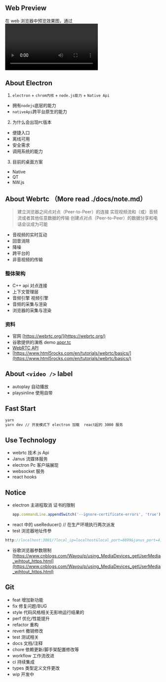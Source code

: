 ## Web Preview

在 web 浏览器中预览效果图，通过<video /> 读取数据流
![](https://p1-juejin.byteimg.com/tos-cn-i-k3u1fbpfcp/9a4dd8dd3baf41ffb688592899202627~tplv-k3u1fbpfcp-watermark.image)

## About Electron

1. `electron` + `chrom内核` + `node.js能力` + `Native Api`

- 拥有`nodejs`底层的能力
- `nativeApi`跨平台原生的能力

2. 为什么会出现`PC`版本

- 便捷入口
- 离线可用
- 安全需求
- 调用系统的能力

3. 目前的桌面方案

- Native
- QT
- NW.js

## About Webrtc （More read ./docs/note.md）

> 建立浏览器之间点对点（Peer-to-Peer）的连接
> 实现视频流和（或）音频流或者其他任意数据的传输
> 创建点对点（Peer-to-Peer）的数据分享和电话会议成为可能

- 音视频的实时互动
- 回音消除
- 降噪
- 跨平台的
- 非音视频的传输

### 整体架构

- C++ api 对点连接
- 上下文管理层
- 音频引擎 视频引擎
- 音频的采集与渲染
- 浏览器的采集与渲染

### 资料

- 官网 [https://webrtc.org/](https://webrtc.org/)
- 谷歌提供的演练 demo [appr.tc](https://appr.tc/r/112233445566)
- [WebRTC API](https://developer.mozilla.org/zh-CN/docs/Web/API/WebRTC_API)
- [https://www.html5rocks.com/en/tutorials/webrtc/basics/](https://www.html5rocks.com/en/tutorials/webrtc/basics/)

## About `<video />` label

- autoplay 自动播放
- playsinline 使用自带

## Fast Start

```sh
yarn
yarn dev // 开发模式下 electron 加载  react起的 3000 服务
```

## Use Technology

- webrtc 技术 js Api
- Janus 流媒体服务
- electron Pc 客户端展现
- websocket 服务
- react hooks

## Notice

- electron 主进程取消 证书的限制
  ```js
  app.commandLine.appendSwitch('--ignore-certificate-errors', 'true') // 取消 限制
  ```
- react 中的 useReducer() // 在生产环境执行两次派发
- test 浏览器地址传参

```js
http://localhost:3001/?local_ip=localhost&local_port=8899&janus_port=4145&janus_id=684896245067020&room=7890&type=local&role=0&display=%E4%B8%BB%E8%AE%B2%E6%95%99%E5%AE%A4&screen=false&ice_servers=[{%22urls%22:%22turn:120.26.89.217:3478%22,%22username%22:%22inter_user%22,%22credential%22:%22power_turn%22}]#/
```

- 谷歌浏览器参数限制
  [https://www.cnblogs.com/Wayou/p/using_MediaDevices_getUserMedia_wihtout_https.html](https://www.cnblogs.com/Wayou/p/using_MediaDevices_getUserMedia_wihtout_https.html)

## Git

- feat 增加新功能
- fix 修复问题/BUG
- style 代码风格相关无影响运行结果的
- perf 优化/性能提升
- refactor 重构
- revert 撤销修改
- test 测试相关
- docs 文档/注释
- chore 依赖更新/脚手架配置修改等
- workflow 工作流改进
- ci 持续集成
- types 类型定义文件更改
- wip 开发中
